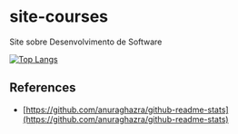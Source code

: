 # site-courses

Site sobre Desenvolvimento de Software

[![Top Langs](https://github-readme-stats.vercel.app/api/top-langs/?username=heviane&exclude_repo=heviane,heviane.github.io,dio-desafio-github,dio-desafio-github-BKP,clone-instagram,site-bootstrap,ui-github-api,app-curriculum,katacoda-scenarios,api-monitor-memory,api-url-shortener,api-ms-authentication,game-genius,github-slideshow)](https://github.com/anuraghazra/github-readme-stats)


## References

- [https://github.com/anuraghazra/github-readme-stats](https://github.com/anuraghazra/github-readme-stats)
